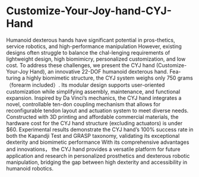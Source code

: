 # Customize-Your-Joy-hand-CYJ-Hand
Humanoid dexterous hands have significant potential in pros-thetics, service robotics, and high-performance manipulation However, existing designs often struggle to balance the chal-lenging requirements of lightweight design, high biomimicry, personalized customization, and low cost. To address these challenges, we present the CYJ hand (Customize-Your-Joy Hand), an innovative 22-DOF humanoid dexterous hand. Fea-turing a highly biomimetic structure, the CYJ system weighs only 750 grams（forearm included）. Its modular design supports user-oriented customization while simplifying assembly, maintenance, and functional expansion. Inspired by Da Vinci’s mechanics, the CYJ hand integrates a novel, controllable ten-don coupling mechanism that allows for reconfigurable tendon layout and actuation system to meet diverse needs. Constructed with 3D printing and affordable commercial materials, the hardware cost for the CYJ hand structure (excluding actuators) is under $60.  Experimental results demonstrate the CYJ hand’s 100% success rate in both the Kapandji Test and GRASP taxonomy, validating its exceptional dexterity and biomimetic performance With its comprehensive advantages and innovations， the CYJ hand provides a versatile platform for future application and research in personalized prosthetics and dexterous robotic manipulation, bridging the gap between high dexterity and accessibility in humanoid robotics. 
